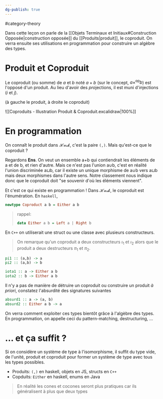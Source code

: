 ```yaml
---
dg-publish: true
---
```


#category-theory 

Dans cette leçon on parle de la [[Objets Terminaux et Initiaux#Construction Opposée|construction opposée]] du [[Produits|produit]], le coproduit. On verra ensuite ses utilisations en programmation pour construire un algèbre des types.

# Produit et Coproduit

Le coproduit (ou somme) de $a$ et $b$ noté $a+b$ (sur le concept, $a \times^{\text{op}} b$) est l'opposé d'un produit. Au lieu d'avoir des *pro*jections, il est muni d'*in*jections ($i$ et $j$).

(à gauche le produit, à droite le coproduit)

![[Coproduits - Illustration Produit & Coproduit.excalidraw|100%]]

# En programmation

On connaît le produit dans $\mathcal{Hask}$, c'est la paire `(,)`. Mais qu'est-ce que le coproduit ?

Regardons $\mathbf{Ens}$. On veut un ensemble a+b qui contiendrait les éléments de a et de b, et rien d'autre. Mais ce n'est pas l'union a∪b, c'est en réalité l'union discriminée a⊔b, car il existe un unique morphisme de a∪b vers a⊔b mais deux morphismes dans l'autre sens. Notre classement nous indique donc que le coproduit doit "se souvenir d'où les éléments viennent".

Et c'est ce qui existe en programmation ! Dans $\mathcal{Hask}$, le coproduit est l'énumération. En `haskell`, 
```haskell
newtype Coproduct a b = Either a b 
```
 > rappel:
 > ```haskell
 > data Either a b = Left a | Right b
 > ```

En `C++` on utiliserait une struct ou une classe avec plusieurs constructeurs.

> On remarque qu'un coproduit a deux constructeurs $\iota_{1}$ et $\iota_{2}$ alors que le produit a deux destructeurs $\pi_{1}$ et $\pi_{2}$.
```haskell
pi1 :: (a,b) -> a
pi2 :: (a,b) -> b

iota1 :: a -> Either a b
iota2 :: b -> Either a b
```

 Il n'y a pas de manière de détruire un coproduit ou construire un produit *à priori*, constatez l'absurdité des signatures suivantes
```haskell
absurd1 :: a -> (a, b)
absurd2 :: Either a b -> a
```

On verra comment exploiter ces types bientôt grâce à l'algèbre des types. En programmation, on appelle ceci du pattern-matching, destructuring, $\dots$

# $\dots$ et ça suffit ?

Si on considère un système de type à l'isomorphisme, il suffit du type vide, de l'unité, produit et coproduit pour former un système de type avec tous les types possibles.

- Produits: `(,)` en haskell, objets en JS, structs en `C++`
- Copduits: `Either` en haskell, enums en Java

> En réalité les cones et cocones seront plus pratiques car ils généralisent à plus que deux types

